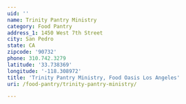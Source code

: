```yaml
---
uid: ''
name: Trinity Pantry Ministry
category: Food Pantry
address_1: 1450 West 7th Street
city: San Pedro
state: CA
zipcode: '90732'
phone: 310.742.3279
latitude: '33.738369'
longitude: '-118.308972'
title: 'Trinity Pantry Ministry, Food Oasis Los Angeles'
uri: /food-pantry/trinity-pantry-ministry/

---
```

